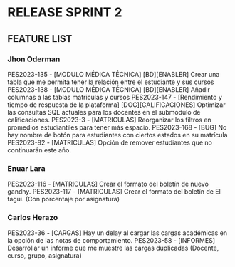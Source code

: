 # RELEASE SPRINT 2

## FEATURE LIST

### Jhon Oderman
PES2023-135 - [MODULO MÉDICA TÉCNICA] [BD][ENABLER] Crear una tabla que me permita tener la relación entre el estudiante y sus cursos
PES2023-138 - [MODULO MÉDICA TÉCNICA] [BD][ENABLER] Añadir columnas a las tablas matriculas y cursos
PES2023-147 - [Rendimiento y tiempo de respuesta de la plataforma] [DOC][CALIFICACIONES] Optimizar las consultas SQL actuales para los docentes en el submodulo de calificaciones.
PES2023-3 - [MATRICULAS] Reorganizar los filtros en promedios estudiantiles para tener más espacio.
PES2023-168 - [BUG] No hay nombre de botón para estudiantes con ciertos estados en su matrícula
PES2023-82 - [MATRICULAS] Opción de remover estudiantes que no continuarán este año.

### Enuar Lara
PES2023-116 - [MATRICULAS] Crear el formato del boletín de nuevo gandhy.
PES2023-117 - [MATRICULAS] Crear el formato del boletín de El tagui. (Con porcentaje por asignatura)

### Carlos Herazo
PES2023-36 - [CARGAS] Hay un delay al cargar las cargas académicas en la opción de las notas de comportamiento.
PES2023-58 - [INFORMES] Desarrollar un informe que me muestre las cargas duplicadas (Docente, curso, grupo, asignatura)